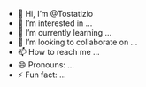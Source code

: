 - 👋 Hi, I’m @Tostatizio
- 👀 I’m interested in ...
- 🌱 I’m currently learning ...
- 💞️ I’m looking to collaborate on ...
- 📫 How to reach me ...
- 😄 Pronouns: ...
- ⚡ Fun fact: ...

<!---
Tostatizio/Tostatizio is a ✨ special ✨ repository because its `README.md` (this file) appears on your GitHub profile.
You can click the Preview link to take a look at your changes.
--->
